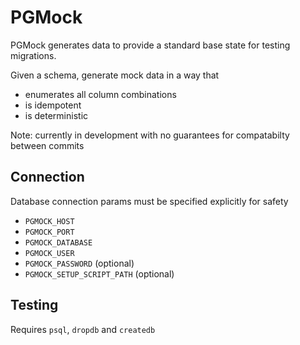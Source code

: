 # PGMock

PGMock generates data to provide a standard base state for testing migrations.

Given a schema, generate mock data in a way that

- enumerates all column combinations
- is idempotent
- is deterministic

Note: currently in development with no guarantees for compatabilty between commits

## Connection

Database connection params must be specified explicitly for safety

- `PGMOCK_HOST`
- `PGMOCK_PORT`
- `PGMOCK_DATABASE`
- `PGMOCK_USER`
- `PGMOCK_PASSWORD` (optional)
- `PGMOCK_SETUP_SCRIPT_PATH` (optional)

## Testing

Requires `psql`, `dropdb` and `createdb`

